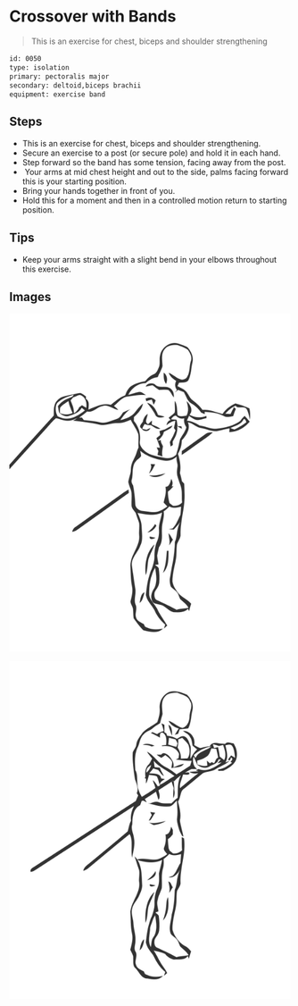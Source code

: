 # Crossover with Bands
> This is an exercise for chest, biceps and shoulder strengthening

``` 
id: 0050 
type: isolation 
primary: pectoralis major 
secondary: deltoid,biceps brachii 
equipment: exercise band 
``` 

## Steps

 - This is an exercise for chest, biceps and shoulder strengthening.
 - Secure an exercise to a post (or secure pole) and hold it in each hand.
 - Step forward so the band has some tension, facing away from the post.
 -  Your arms at mid chest height and out to the side, palms facing forward this is your starting position.
 - Bring your hands together in front of you.
 - Hold this for a moment and then in a controlled motion return to starting position.

## Tips

 - Keep your arms straight with a slight bend in your elbows throughout this exercise.

## Images

![](./../svg/0050-relaxation.svg)

![](./../svg/0050-tension.svg)
